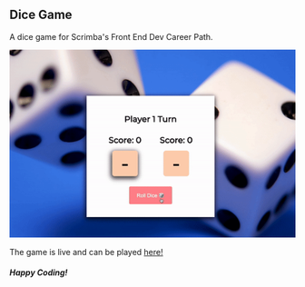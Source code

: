 <h2>Dice Game</h2>

A dice game for Scrimba's Front End Dev Career Path.

<img src="images/dice.gif" alt="Dice Game" width="800"/>

The game is live and can be played [here!](https://zenidith.github.io/dice-game/)

<h5>Happy Coding!</h5>